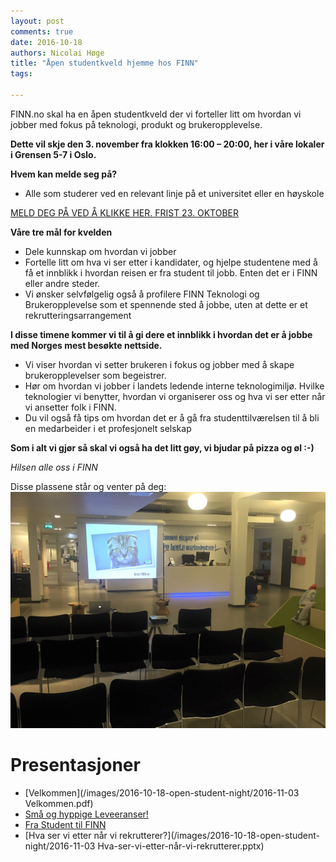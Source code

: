 ```yaml
---
layout: post
comments: true
date: 2016-10-18
authors: Nicolai Høge
title: "Åpen studentkveld hjemme hos FINN"
tags:

---
```



FINN.no skal ha en åpen studentkveld der vi forteller litt om hvordan vi jobber med fokus på teknologi, produkt og brukeropplevelse.

**Dette vil skje den 3. november fra klokken 16:00 – 20:00, her i våre lokaler i Grensen 5-7 i Oslo.**

**Hvem kan melde seg på?**

* Alle som studerer ved en relevant linje på et universitet eller en høyskole 

[MELD DEG PÅ VED Å KLIKKE HER. FRIST 23. OKTOBER](https://goo.gl/forms/JELyO27f2JzYdxM23)


**Våre tre mål for kvelden**

* Dele kunnskap om hvordan vi jobber
* Fortelle litt om hva vi ser etter i kandidater, og hjelpe studentene med å få et innblikk i hvordan reisen er fra student til jobb. Enten det er i FINN eller andre steder.
* Vi ønsker selvfølgelig også å profilere FINN Teknologi og Brukeropplevelse som et spennende sted å jobbe, uten at dette er et rekrutteringsarrangement

 
**I disse timene kommer vi til å gi dere et innblikk i hvordan det er å jobbe med Norges mest besøkte nettside.**
 
* Vi viser hvordan vi setter brukeren i fokus og jobber med å skape brukeropplevelser som begeistrer.
* Hør om hvordan vi jobber i landets ledende interne teknologimiljø. Hvilke teknologier vi benytter, hvordan vi organiserer oss og hva vi ser etter når vi ansetter folk i FINN.
* Du vil også få tips om hvordan det er å gå fra studenttilværelsen til å bli en medarbeider i et profesjonelt selskap
 

**Som i alt vi gjør så skal vi også ha det litt gøy, vi bjudar på pizza og øl  :-)**

*Hilsen alle oss i FINN*

 
Disse plassene står og venter på deg:
![alt text](/images/2016-02-15-pen-fagkveld-presentasjoner/IMG_7612.jpg "Presentasjoner i resepsjonen.")
 


# Presentasjoner

* [Velkommen](/images/2016-10-18-open-student-night/2016-11-03 Velkommen.pdf)
* [Små og hyppige Leveeranser!](/images/2016-10-18-open-student-night/FINN.no-Små-og-hyppige-leveranser.pdf)
* [Fra Student til FINN](/images/2016-10-18-open-student-night/fra-student-til-finn.pdf)
* [Hva ser vi etter når vi rekrutterer?](/images/2016-10-18-open-student-night/2016-11-03 Hva-ser-vi-etter-når-vi-rekrutterer.pptx)

